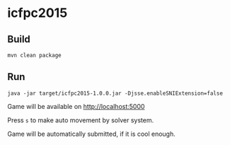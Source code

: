 # icfpc2015

## Build

```mvn clean package```

## Run

```java -jar target/icfpc2015-1.0.0.jar -Djsse.enableSNIExtension=false```

Game will be available on [http://localhost:5000](http://localhost:5000)

Press `s` to make auto movement by solver system.

Game will be automatically submitted, if it is cool enough.
